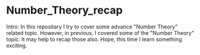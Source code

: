 # Number_Theory_recap
Intro: In this repositary I try to cover some advance "Number Theory" related topic. However, in previous, I covered some of the "Number Theory" topic. It may help to recap those also. Hope, this time I learn something exciting.
